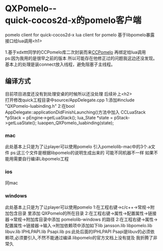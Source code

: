 QXPomelo--<br />
quick-cocos2d-x的pomelo客户端 
===================================  
  pomelo client for quick-cocos2d-x lua client for pomelo
  基于libpomelo暴露接口给lua调用\<h1\><br />  
  1.基于xdxttt同学的CCPomelo库二次封装而来[CCPomelo](https://github.com/xdxttt/CCPomelo) 再绑定给lua调用<br />  ps:因为我用的是很早之前的版本 所以可能存在他修正过的问题我这边还没发现。基本上的处理是装connect放入线程，避免阻塞子主线程。
  
    
编译方式  
-----------------------------------  
  目前项目进度还没有到处理安桌的时候所以还没处理 后续补上\<h2\><br />
  打开修改quick工程目录中source/AppDelegate.cpp
  1:添加#include "QXPomelo-luabinding.h"
  2:在bool AppDelegate::applicationDidFinishLaunching()方法中加入
    CCLuaStack *pStack = pEngine->getLuaStack();
    lua_State *state = pStack->getLuaState();
    luaopen_QXPomelo_luabinding(state);


### mac  
  此处基本上只是为了让player可以使用pomelo 
  引入pomelolib-mac中的3个.a文件 ps:这三个文件是根据libpomelo的说明生成出来的 可能不同机器不一样 如果不能用需要自行编译Libpomelo工程

### ios  
 同mac<br />  

### windows
  此处基本上只是为了让player可以使用pomelo 
  1:在工程右键->c/c++->常规->附加包含目录 里添加 QXPomelo的所在目录
  2:在工程右键->属性->配置属性->链接器->常规->附加库目录中添加 pomelolib-windows 的路径
  2:在工程右键->属性->配置属性->链接器->输入->附加依赖项中添加如下lib
  	jansson.lib
	libpomelo.lib
	libuv.lib
	IPHLPAPI.lib
	Psapi.lib
	ps:此处后面的IPHLPAPI Psapi是libuv的必须依赖项,必须要引入,不然不能通过编译.libpomelo的官方文档上没有提及 我折腾了非常久
  <br />  
